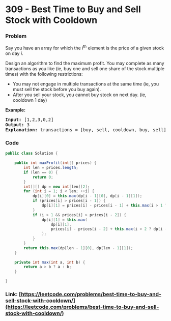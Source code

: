 # 309 - Best Time to Buy and Sell Stock with Cooldown

### Problem
<p>Say you have an array for which the <i>i</i><sup>th</sup> element is the price of a given stock on day <i>i</i>.</p>

<p>Design an algorithm to find the maximum profit. You may complete as many transactions as you like (ie, buy one and sell one share of the stock multiple times) with the following restrictions:</p>

<ul>
	<li>You may not engage in multiple transactions at the same time (ie, you must sell the stock before you buy again).</li>
	<li>After you sell your stock, you cannot buy stock on next day. (ie, cooldown 1 day)</li>
</ul>

<p><b>Example:</b></p>

<pre>
<strong>Input:</strong> [1,2,3,0,2]
<strong>Output: </strong>3 
<strong>Explanation:</strong> transactions = [buy, sell, cooldown, buy, sell]
</pre>

### Code
```java
public class Solution {
    
    public int maxProfit(int[] prices) {
        int len = prices.length;
        if (len == 0) {
            return 0;
        }
        int[][] dp = new int[len][2];
        for (int i = 1; i < len; ++i) {
            dp[i][0] = this.max(dp[i - 1][0], dp[i - 1][1]);
            if (prices[i] > prices[i - 1]) {
                dp[i][1] = prices[i] - prices[i - 1] + this.max(i > 1 ? dp[i - 2][0] : 0, dp[i - 1][1]);
            }
            if (i > 1 && prices[i] > prices[i - 2]) {
                dp[i][1] = this.max(
                    dp[i][1],
                    prices[i] - prices[i - 2] + this.max(i > 2 ? dp[i - 3][0] : 0, dp[i - 2][1])
                );
            }
        }
        return this.max(dp[len - 1][0], dp[len - 1][1]);
    }
    
    private int max(int a, int b) {
        return a > b ? a : b;
    }
    
}
```
### Link: [https://leetcode.com/problems/best-time-to-buy-and-sell-stock-with-cooldown/](https://leetcode.com/problems/best-time-to-buy-and-sell-stock-with-cooldown/)
